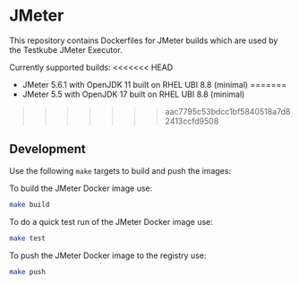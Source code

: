 # JMeter

This repository contains Dockerfiles for JMeter builds which are used by the Testkube JMeter Executor.

Currently supported builds:
<<<<<<< HEAD
* JMeter 5.6.1 with OpenJDK 11 built on RHEL UBI 8.8 (minimal)
=======
* JMeter 5.5 with OpenJDK 17 built on RHEL UBI 8.8 (minimal)
>>>>>>> aac7795c53bdcc1bf5840518a7d82413ccfd9508

## Development

Use the following `make` targets to build and push the images:

To build the JMeter Docker image use:
```bash
make build
```

To do a quick test run of the JMeter Docker image use:
```bash
make test
```

To push the JMeter Docker image to the registry use:
```bash
make push
```